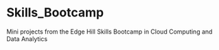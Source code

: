 # Skills_Bootcamp
Mini projects from the Edge Hill Skills Bootcamp in Cloud Computing and Data Analytics
